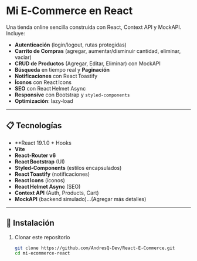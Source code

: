 # Mi E‑Commerce en React

Una tienda online sencilla construida con React, Context API y MockAPI. 
Incluye:

- **Autenticación** (login/logout, rutas protegidas)  
- **Carrito de Compras** (agregar, aumentar/disminuir cantidad, eliminar, vaciar)  
- **CRUD de Productos** (Agregar, Editar, Eliminar) con MockAPI  
- **Búsqueda** en tiempo real y **Paginación**  
- **Notificaciones** con React Toastify  
- **Íconos** con React Icons  
- **SEO** con React Helmet Async  
- **Responsive** con Bootstrap y `styled‑components`  
- **Optimización**: lazy‑load

---

## 📋 Tecnologías

- **React 19.1.0 + Hooks  
- **Vite**
- **React‑Router v6**  
- **React Bootstrap** (UI)  
- **Styled‑Components** (estilos encapsulados)  
- **React Toastify** (notificaciones)  
- **React Icons** (íconos)  
- **React Helmet Async** (SEO)  
- **Context API** (Auth, Products, Cart)  
- **MockAPI** (backend simulado)...(Agregar más detalles)  

---

## 🚀 Instalación

1. Clonar este repositorio  
   ```bash
   git clone https://github.com/AndresQ-Dev/React-E-Commerce.git
   cd mi-ecommerce-react
